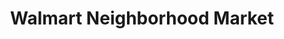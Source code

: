---
title: "Walmart Neighborhood Market"
url: /summerville/walmart-neighborhood-market-central-avenue/
shop: supermarket
---